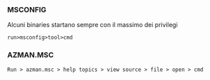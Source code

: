 ### **MSCONFIG**

Alcuni binaries startano sempre con il massimo dei privilegi
```CMD
run>msconfig>tool>cmd
```
### **AZMAN.MSC**
```CMD
Run > azman.msc > help topics > view source > file > open > cmd
```
